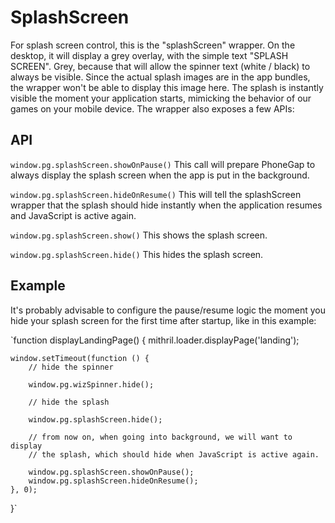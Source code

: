 # SplashScreen

For splash screen control, this is the "splashScreen" wrapper. On the desktop,
it will display a grey overlay, with the simple text "SPLASH SCREEN". Grey,
because that will allow the spinner text (white / black) to always be visible.
Since the actual splash images are in the app bundles, the wrapper won't be
able to display this image here. The splash is instantly visible the moment
your application starts, mimicking the behavior of our games on your mobile
device. The wrapper also exposes a few APIs:

## API

`window.pg.splashScreen.showOnPause()`
This call will prepare PhoneGap to always display the splash screen when the
app is put in the background.

`window.pg.splashScreen.hideOnResume()`
This will tell the splashScreen wrapper that the splash should hide instantly
when the application resumes and JavaScript is active again.

`window.pg.splashScreen.show()`
This shows the splash screen.

`window.pg.splashScreen.hide()`
This hides the splash screen.

## Example

It's probably advisable to configure the pause/resume logic the moment you
hide your splash screen for the first time after startup, like in this example:

`function displayLandingPage() {
	mithril.loader.displayPage('landing');


	window.setTimeout(function () {
		// hide the spinner

		window.pg.wizSpinner.hide();

		// hide the splash

		window.pg.splashScreen.hide();

		// from now on, when going into background, we will want to display
		// the splash, which should hide when JavaScript is active again.

		window.pg.splashScreen.showOnPause();
		window.pg.splashScreen.hideOnResume();
	}, 0);
}`

